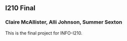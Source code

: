 ## I210 Final

### Claire McAllister, Alli Johnson, Summer Sexton

This is the final project for INFO-I210.

